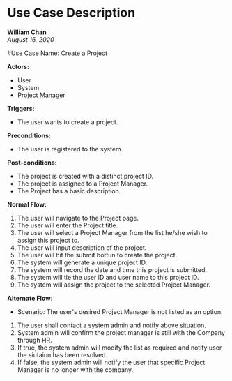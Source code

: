 # Use Case Description
**William Chan**  
*August 16, 2020*

#Use Case Name: Create a Project 

**Actors:**
* User
* System
* Project Manager

**Triggers:**
* The user wants to create a project.

**Preconditions:**
* The user is registered to the system.

**Post-conditions:**
* The project is created with a distinct project ID. 
* The project is assigned to a Project Manager.
* The Project has a basic description.  

**Normal Flow:**
1. The user will navigate to the Project page. 
1. The user will enter the Project title.
1. The user will select a Project Manager from the list he/she wish to assign this project to.
1. The user will input description of the project. 
1. The user will hit the submit bottun to create the project.
1. The system will generate a unique project ID.
1. The system will record the date and time this project is submitted.
1. The system will tie the user ID and user name to this project ID.
1. The system will assign the project to the selected Project Manager.


**Alternate Flow:** 

* Scenario: The user's desired Project Manager is not listed as an option. 
1. The user shall contact a system admin and notify above situation. 
1. System admin will confirm the project manager is still with the Company through HR.   
1. If true, the system admin will modify the list as required and notify user the siutaion has been resolved.  
1. If false, the system admin will notify the user that specific Project Manager is no longer with the company. 



